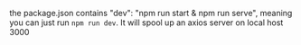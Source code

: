 the package.json contains "dev": "npm run start & npm run serve", meaning you can just run `npm run dev`. It will spool up an axios server on local host 3000
